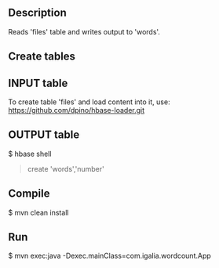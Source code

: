 Description
-----------

Reads 'files' table and writes output to 'words'.

Create tables
-------------

INPUT table
-----------

To create table 'files' and load content into it, use: https://github.com/dpino/hbase-loader.git

OUTPUT table
------------

$ hbase shell
> create 'words','number'

Compile
-------

$ mvn clean install

Run
---

$ mvn exec:java -Dexec.mainClass=com.igalia.wordcount.App
